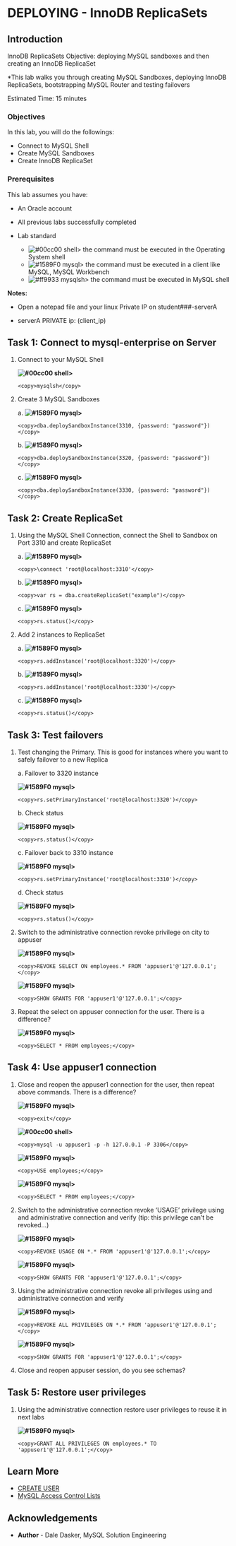 # DEPLOYING - InnoDB ReplicaSets

## Introduction

InnoDB ReplicaSets
Objective: deploying MySQL sandboxes and then creating an InnoDB ReplicaSet


*This lab walks you through creating MySQL Sandboxes, deploying InnoDB ReplicaSets, bootstrapping MySQL Router and testing failovers

Estimated Time: 15 minutes


### Objectives

In this lab, you will  do the followings:
- Connect to MySQL Shell
- Create MySQL Sandboxes
- Create InnoDB ReplicaSet 

### Prerequisites

This lab assumes you have:
* An Oracle account
* All previous labs successfully completed

* Lab standard  
    - ![#00cc00](https://via.placeholder.com/15/00cc00/000000?text=+) shell> the command must be executed in the Operating System shell
    - ![#1589F0](https://via.placeholder.com/15/1589F0/000000?text=+) mysql> the command must be executed in a client like MySQL, MySQL Workbench
    - ![#ff9933](https://via.placeholder.com/15/ff9933/000000?text=+) mysqlsh> the command must be executed in MySQL shell
    
**Notes:**
- Open a notepad file and  your linux Private IP on student###-serverA 

- serverA  PRIVATE ip: (client_ip)

## Task 1: Connect to mysql-enterprise on Server

1. Connect to your MySQL Shell

   **![#00cc00](https://via.placeholder.com/15/00cc00/000000?text=+) shell>** 

    ```
    <copy>mysqlsh</copy>
    ```

2. Create 3 MySQL Sandboxes 

	a. **![#1589F0](https://via.placeholder.com/15/1589F0/000000?text=+) mysql>** 

    ```
    <copy>dba.deploySandboxInstance(3310, {password: "password"})</copy>
    ```

	b. **![#1589F0](https://via.placeholder.com/15/1589F0/000000?text=+) mysql>** 

    ```
    <copy>dba.deploySandboxInstance(3320, {password: "password"})</copy>
    ```

	c. **![#1589F0](https://via.placeholder.com/15/1589F0/000000?text=+) mysql>** 

    ```
    <copy>dba.deploySandboxInstance(3330, {password: "password"})</copy>
    ```

## Task 2: Create ReplicaSet

1. Using the MySQL Shell Connection, connect the Shell to Sandbox on Port 3310 and create ReplicaSet

	a. **![#1589F0](https://via.placeholder.com/15/1589F0/000000?text=+) mysql>** 

    ```
    <copy>\connect 'root@localhost:3310'</copy>
    ```

	b. **![#1589F0](https://via.placeholder.com/15/1589F0/000000?text=+) mysql>** 

    ```
    <copy>var rs = dba.createReplicaSet("example")</copy>
    ```

	c. **![#1589F0](https://via.placeholder.com/15/1589F0/000000?text=+) mysql>** 

    ```
    <copy>rs.status()</copy>
    ```

2. Add 2 instances to ReplicaSet

    a. **![#1589F0](https://via.placeholder.com/15/1589F0/000000?text=+) mysql>** 

    ```
    <copy>rs.addInstance('root@localhost:3320')</copy>
    ```

	b. **![#1589F0](https://via.placeholder.com/15/1589F0/000000?text=+) mysql>** 

    ```
    <copy>rs.addInstance('root@localhost:3330')</copy>
    ```

	c. **![#1589F0](https://via.placeholder.com/15/1589F0/000000?text=+) mysql>** 

    ```
    <copy>rs.status()</copy>
    ```

## Task 3: Test failovers

1. Test changing the Primary.  This is good for instances where you want to safely failover to a new Replica

	a. Failover to 3320 instance
    
    **![#1589F0](https://via.placeholder.com/15/1589F0/000000?text=+) mysql>** 

    ```
    <copy>rs.setPrimaryInstance('root@localhost:3320')</copy>
    ```

	b. Check status

    **![#1589F0](https://via.placeholder.com/15/1589F0/000000?text=+) mysql>** 

    ```
    <copy>rs.status()</copy>
    ```

	c. Failover back to 3310 instance
    
    **![#1589F0](https://via.placeholder.com/15/1589F0/000000?text=+) mysql>** 

    ```
    <copy>rs.setPrimaryInstance('root@localhost:3310')</copy>
    ```

	d. Check status

    **![#1589F0](https://via.placeholder.com/15/1589F0/000000?text=+) mysql>** 

    ```
    <copy>rs.status()</copy>
    ```

2. Switch to the administrative connection revoke privilege on city to appuser

    **![#1589F0](https://via.placeholder.com/15/1589F0/000000?text=+) mysql>** 

    ```
    <copy>REVOKE SELECT ON employees.* FROM 'appuser1'@'127.0.0.1';</copy>
    ```

    **![#1589F0](https://via.placeholder.com/15/1589F0/000000?text=+) mysql>** 

    ```
    <copy>SHOW GRANTS FOR 'appuser1'@'127.0.0.1';</copy>
    ```
3. Repeat the select on appuser connection for the user. There is a difference?

    **![#1589F0](https://via.placeholder.com/15/1589F0/000000?text=+) mysql>** 

    ```
    <copy>SELECT * FROM employees;</copy>
    ```

## Task 4: Use appuser1 connection
1.	Close and reopen the appuser1 connection for the user, then repeat above commands. There is a difference? 

    **![#1589F0](https://via.placeholder.com/15/1589F0/000000?text=+) mysql>** 

    ```
    <copy>exit</copy>
    ```

	**![#00cc00](https://via.placeholder.com/15/00cc00/000000?text=+) shell>** 

    ```
    <copy>mysql -u appuser1 -p -h 127.0.0.1 -P 3306</copy>
    ```
	**![#1589F0](https://via.placeholder.com/15/1589F0/000000?text=+) mysql>** 

    ```
    <copy>USE employees;</copy>
    ```
    **![#1589F0](https://via.placeholder.com/15/1589F0/000000?text=+) mysql>** 
    ```
    <copy>SELECT * FROM employees;</copy>
    ```
2.	Switch to the administrative connection revoke ‘USAGE’ privilege using and administrative connection and verify (tip: this privilege can’t be revoked…)

	**![#1589F0](https://via.placeholder.com/15/1589F0/000000?text=+) mysql>**
	```
	<copy>REVOKE USAGE ON *.* FROM 'appuser1'@'127.0.0.1';</copy>
	```
	**![#1589F0](https://via.placeholder.com/15/1589F0/000000?text=+) mysql>**
	```
	<copy>SHOW GRANTS FOR 'appuser1'@'127.0.0.1';</copy>
	```

3.	Using the administrative connection revoke all privileges using and administrative connection and verify

	**![#1589F0](https://via.placeholder.com/15/1589F0/000000?text=+) mysql>**
	```
    <copy>REVOKE ALL PRIVILEGES ON *.* FROM 'appuser1'@'127.0.0.1';</copy>
    ```
	**![#1589F0](https://via.placeholder.com/15/1589F0/000000?text=+) mysql>**
	```
    <copy>SHOW GRANTS FOR 'appuser1'@'127.0.0.1';</copy>
    ```   
4.	Close and reopen appuser session, do you see schemas?

## Task 5: Restore user privileges
1.	Using the administrative connection restore user privileges to reuse it in next labs

	**![#1589F0](https://via.placeholder.com/15/1589F0/000000?text=+) mysql>**
    ```
    <copy>GRANT ALL PRIVILEGES ON employees.* TO 'appuser1'@'127.0.0.1';</copy>
    ```




## Learn More

* [CREATE USER](https://dev.mysql.com/doc/refman/8.0/en/create-user.html)
* [MySQL Access Control Lists](https://dev.mysql.com/doc/refman/8.0/en/access-control.html)

## Acknowledgements
* **Author** - Dale Dasker, MySQL Solution Engineering

